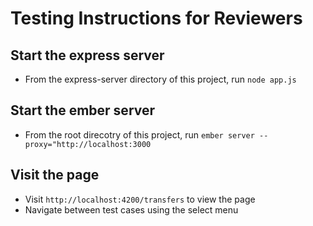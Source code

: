 # Testing Instructions for Reviewers

## Start the express server

- From the express-server directory of this project, run `node app.js`

## Start the ember server

- From the root direcotry of this project, run `ember server --proxy="http://localhost:3000`

## Visit the page

- Visit `http://localhost:4200/transfers` to view the page
- Navigate between test cases using the select menu
